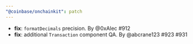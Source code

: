 ```yaml
---
"@coinbase/onchainkit": patch
---
```


- **fix**: `formatDecimals` precision. By @0xAlec #912
- **fix**: additional `Transaction` component QA. By @abcrane123 #923 #931

